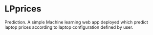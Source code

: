 # LPprices
Prediction.
A simple Machine learning web app deployed which predict laptop prices according to laptop configuration defined by user.
